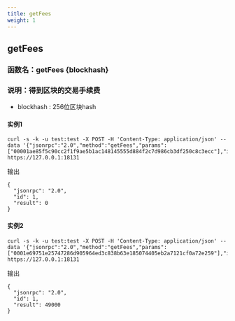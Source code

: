 ```yaml
---
title: getFees
weight: 1
---
```



## getFees
### 函数名：getFees {blockhash}
### 说明：得到区块的交易手续费
- blockhash : 256位区块hash

#### 实例1
```
curl -s -k -u test:test -X POST -H 'Content-Type: application/json' --data '{"jsonrpc":"2.0","method":"getFees","params":["00001ae85f5c90cc2f1f9ae5b1ac148145555d884f2c7d986cb3df250c8c3ecc"],"id":1}' https://127.0.0.1:18131

```

输出
```
{
  "jsonrpc": "2.0",
  "id": 1,
  "result": 0
}
```

#### 实例2
```
curl -s -k -u test:test -X POST -H 'Content-Type: application/json' --data '{"jsonrpc":"2.0","method":"getFees","params":["0001e69751e25747286d905964ed3c838b63e185074405eb2a7121cf0a72e259"],"id":1}' https://127.0.0.1:18131
```

输出
```
{
  "jsonrpc": "2.0",
  "id": 1,
  "result": 49000
}
```

